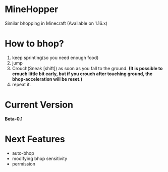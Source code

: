 # MineHopper
Similar bhopping in Minecraft (Available on 1.16.x)

# How to bhop?
1. keep sprinting(so you need enough food)
2. jump
3. Crouch(Sneak [shift]) as soon as you fall to the ground.
  **(It is possible to crouch little bit early, but if you crouch after touching ground, the bhop-acceleration will be reset.)**
4. repeat it.

# Current Version
**Beta-0.1**

# Next Features
- auto-bhop
- modifying bhop sensitivity
- permission
